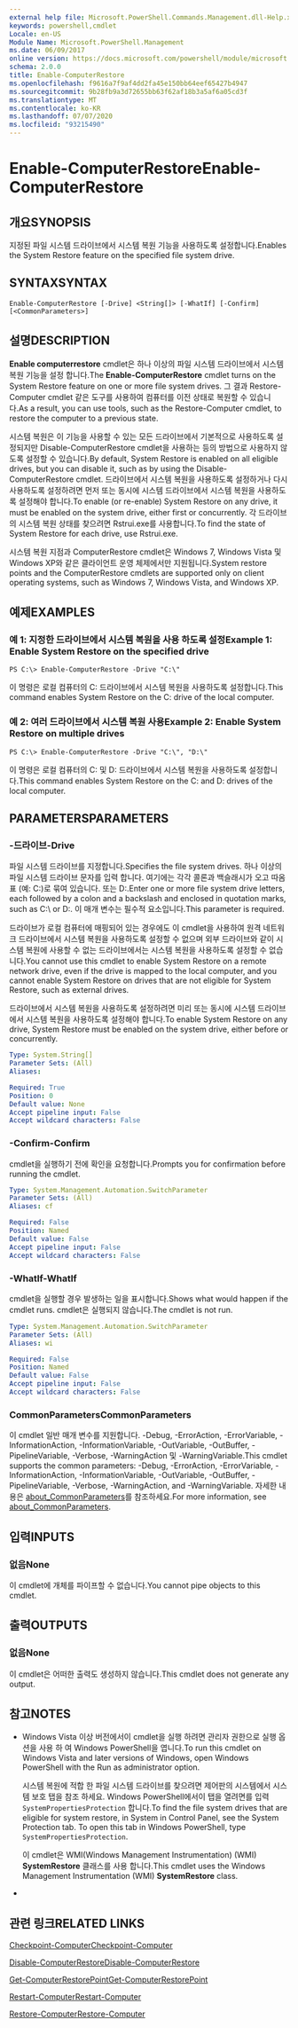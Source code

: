 ```yaml
---
external help file: Microsoft.PowerShell.Commands.Management.dll-Help.xml
keywords: powershell,cmdlet
Locale: en-US
Module Name: Microsoft.PowerShell.Management
ms.date: 06/09/2017
online version: https://docs.microsoft.com/powershell/module/microsoft.powershell.management/enable-computerrestore?view=powershell-5.1&WT.mc_id=ps-gethelp
schema: 2.0.0
title: Enable-ComputerRestore
ms.openlocfilehash: f9616a7f9af4dd2fa45e150bb64eef65427b4947
ms.sourcegitcommit: 9b28fb9a3d72655bb63f62af18b3a5af6a05cd3f
ms.translationtype: MT
ms.contentlocale: ko-KR
ms.lasthandoff: 07/07/2020
ms.locfileid: "93215490"
---
```

# <span data-ttu-id="5abb3-103">Enable-ComputerRestore</span><span class="sxs-lookup"><span data-stu-id="5abb3-103">Enable-ComputerRestore</span></span>

## <span data-ttu-id="5abb3-104">개요</span><span class="sxs-lookup"><span data-stu-id="5abb3-104">SYNOPSIS</span></span>
<span data-ttu-id="5abb3-105">지정된 파일 시스템 드라이브에서 시스템 복원 기능을 사용하도록 설정합니다.</span><span class="sxs-lookup"><span data-stu-id="5abb3-105">Enables the System Restore feature on the specified file system drive.</span></span>

## <span data-ttu-id="5abb3-106">SYNTAX</span><span class="sxs-lookup"><span data-stu-id="5abb3-106">SYNTAX</span></span>

```
Enable-ComputerRestore [-Drive] <String[]> [-WhatIf] [-Confirm] [<CommonParameters>]
```

## <span data-ttu-id="5abb3-107">설명</span><span class="sxs-lookup"><span data-stu-id="5abb3-107">DESCRIPTION</span></span>
<span data-ttu-id="5abb3-108">**Enable computerrestore** cmdlet은 하나 이상의 파일 시스템 드라이브에서 시스템 복원 기능을 설정 합니다.</span><span class="sxs-lookup"><span data-stu-id="5abb3-108">The **Enable-ComputerRestore** cmdlet turns on the System Restore feature on one or more file system drives.</span></span>
<span data-ttu-id="5abb3-109">그 결과 Restore-Computer cmdlet 같은 도구를 사용하여 컴퓨터를 이전 상태로 복원할 수 있습니다.</span><span class="sxs-lookup"><span data-stu-id="5abb3-109">As a result, you can use tools, such as the Restore-Computer cmdlet, to restore the computer to a previous state.</span></span>

<span data-ttu-id="5abb3-110">시스템 복원은 이 기능을 사용할 수 있는 모든 드라이브에서 기본적으로 사용하도록 설정되지만 Disable-ComputerRestore cmdlet을 사용하는 등의 방법으로 사용하지 않도록 설정할 수 있습니다.</span><span class="sxs-lookup"><span data-stu-id="5abb3-110">By default, System Restore is enabled on all eligible drives, but you can disable it, such as by using the Disable-ComputerRestore cmdlet.</span></span>
<span data-ttu-id="5abb3-111">드라이브에서 시스템 복원을 사용하도록 설정하거나 다시 사용하도록 설정하려면 먼저 또는 동시에 시스템 드라이브에서 시스템 복원을 사용하도록 설정해야 합니다.</span><span class="sxs-lookup"><span data-stu-id="5abb3-111">To enable (or re-enable) System Restore on any drive, it must be enabled on the system drive, either first or concurrently.</span></span>
<span data-ttu-id="5abb3-112">각 드라이브의 시스템 복원 상태를 찾으려면 Rstrui.exe를 사용합니다.</span><span class="sxs-lookup"><span data-stu-id="5abb3-112">To find the state of System Restore for each drive, use Rstrui.exe.</span></span>

<span data-ttu-id="5abb3-113">시스템 복원 지점과 ComputerRestore cmdlet은 Windows 7, Windows Vista 및 Windows XP와 같은 클라이언트 운영 체제에서만 지원됩니다.</span><span class="sxs-lookup"><span data-stu-id="5abb3-113">System restore points and the ComputerRestore cmdlets are supported only on client operating systems, such as Windows 7, Windows Vista, and Windows XP.</span></span>

## <span data-ttu-id="5abb3-114">예제</span><span class="sxs-lookup"><span data-stu-id="5abb3-114">EXAMPLES</span></span>

### <span data-ttu-id="5abb3-115">예 1: 지정한 드라이브에서 시스템 복원을 사용 하도록 설정</span><span class="sxs-lookup"><span data-stu-id="5abb3-115">Example 1: Enable System Restore on the specified drive</span></span>

```
PS C:\> Enable-ComputerRestore -Drive "C:\"
```

<span data-ttu-id="5abb3-116">이 명령은 로컬 컴퓨터의 C: 드라이브에서 시스템 복원을 사용하도록 설정합니다.</span><span class="sxs-lookup"><span data-stu-id="5abb3-116">This command enables System Restore on the C: drive of the local computer.</span></span>

### <span data-ttu-id="5abb3-117">예 2: 여러 드라이브에서 시스템 복원 사용</span><span class="sxs-lookup"><span data-stu-id="5abb3-117">Example 2: Enable System Restore on multiple drives</span></span>

```
PS C:\> Enable-ComputerRestore -Drive "C:\", "D:\"
```

<span data-ttu-id="5abb3-118">이 명령은 로컬 컴퓨터의 C: 및 D: 드라이브에서 시스템 복원을 사용하도록 설정합니다.</span><span class="sxs-lookup"><span data-stu-id="5abb3-118">This command enables System Restore on the C: and D: drives of the local computer.</span></span>

## <span data-ttu-id="5abb3-119">PARAMETERS</span><span class="sxs-lookup"><span data-stu-id="5abb3-119">PARAMETERS</span></span>

### <span data-ttu-id="5abb3-120">-드라이브</span><span class="sxs-lookup"><span data-stu-id="5abb3-120">-Drive</span></span>
<span data-ttu-id="5abb3-121">파일 시스템 드라이브를 지정합니다.</span><span class="sxs-lookup"><span data-stu-id="5abb3-121">Specifies the file system drives.</span></span>
<span data-ttu-id="5abb3-122">하나 이상의 파일 시스템 드라이브 문자를 입력 합니다. 여기에는 각각 콜론과 백슬래시가 오고 따옴표 (예: C:\)로 묶여 있습니다. 또는 D:\.</span><span class="sxs-lookup"><span data-stu-id="5abb3-122">Enter one or more file system drive letters, each followed by a colon and a backslash and enclosed in quotation marks, such as C:\ or D:\.</span></span>
<span data-ttu-id="5abb3-123">이 매개 변수는 필수적 요소입니다.</span><span class="sxs-lookup"><span data-stu-id="5abb3-123">This parameter is required.</span></span>

<span data-ttu-id="5abb3-124">드라이브가 로컬 컴퓨터에 매핑되어 있는 경우에도 이 cmdlet을 사용하여 원격 네트워크 드라이브에서 시스템 복원을 사용하도록 설정할 수 없으며 외부 드라이브와 같이 시스템 복원에 사용할 수 없는 드라이브에서는 시스템 복원을 사용하도록 설정할 수 없습니다.</span><span class="sxs-lookup"><span data-stu-id="5abb3-124">You cannot use this cmdlet to enable System Restore on a remote network drive, even if the drive is mapped to the local computer, and you cannot enable System Restore on drives that are not eligible for System Restore, such as external drives.</span></span>

<span data-ttu-id="5abb3-125">드라이브에서 시스템 복원을 사용하도록 설정하려면 미리 또는 동시에 시스템 드라이브에서 시스템 복원을 사용하도록 설정해야 합니다.</span><span class="sxs-lookup"><span data-stu-id="5abb3-125">To enable System Restore on any drive, System Restore must be enabled on the system drive, either before or concurrently.</span></span>

```yaml
Type: System.String[]
Parameter Sets: (All)
Aliases:

Required: True
Position: 0
Default value: None
Accept pipeline input: False
Accept wildcard characters: False
```

### <span data-ttu-id="5abb3-126">-Confirm</span><span class="sxs-lookup"><span data-stu-id="5abb3-126">-Confirm</span></span>
<span data-ttu-id="5abb3-127">cmdlet을 실행하기 전에 확인을 요청합니다.</span><span class="sxs-lookup"><span data-stu-id="5abb3-127">Prompts you for confirmation before running the cmdlet.</span></span>

```yaml
Type: System.Management.Automation.SwitchParameter
Parameter Sets: (All)
Aliases: cf

Required: False
Position: Named
Default value: False
Accept pipeline input: False
Accept wildcard characters: False
```

### <span data-ttu-id="5abb3-128">-WhatIf</span><span class="sxs-lookup"><span data-stu-id="5abb3-128">-WhatIf</span></span>
<span data-ttu-id="5abb3-129">cmdlet을 실행할 경우 발생하는 일을 표시합니다.</span><span class="sxs-lookup"><span data-stu-id="5abb3-129">Shows what would happen if the cmdlet runs.</span></span>
<span data-ttu-id="5abb3-130">cmdlet은 실행되지 않습니다.</span><span class="sxs-lookup"><span data-stu-id="5abb3-130">The cmdlet is not run.</span></span>

```yaml
Type: System.Management.Automation.SwitchParameter
Parameter Sets: (All)
Aliases: wi

Required: False
Position: Named
Default value: False
Accept pipeline input: False
Accept wildcard characters: False
```

### <span data-ttu-id="5abb3-131">CommonParameters</span><span class="sxs-lookup"><span data-stu-id="5abb3-131">CommonParameters</span></span>
<span data-ttu-id="5abb3-132">이 cmdlet 일반 매개 변수를 지원합니다. -Debug, -ErrorAction, -ErrorVariable, -InformationAction, -InformationVariable, -OutVariable, -OutBuffer, -PipelineVariable, -Verbose, -WarningAction 및 -WarningVariable.</span><span class="sxs-lookup"><span data-stu-id="5abb3-132">This cmdlet supports the common parameters: -Debug, -ErrorAction, -ErrorVariable, -InformationAction, -InformationVariable, -OutVariable, -OutBuffer, -PipelineVariable, -Verbose, -WarningAction, and -WarningVariable.</span></span> <span data-ttu-id="5abb3-133">자세한 내용은 [about_CommonParameters](https://go.microsoft.com/fwlink/?LinkID=113216)를 참조하세요.</span><span class="sxs-lookup"><span data-stu-id="5abb3-133">For more information, see [about_CommonParameters](https://go.microsoft.com/fwlink/?LinkID=113216).</span></span>

## <span data-ttu-id="5abb3-134">입력</span><span class="sxs-lookup"><span data-stu-id="5abb3-134">INPUTS</span></span>

### <span data-ttu-id="5abb3-135">없음</span><span class="sxs-lookup"><span data-stu-id="5abb3-135">None</span></span>
<span data-ttu-id="5abb3-136">이 cmdlet에 개체를 파이프할 수 없습니다.</span><span class="sxs-lookup"><span data-stu-id="5abb3-136">You cannot pipe objects to this cmdlet.</span></span>

## <span data-ttu-id="5abb3-137">출력</span><span class="sxs-lookup"><span data-stu-id="5abb3-137">OUTPUTS</span></span>

### <span data-ttu-id="5abb3-138">없음</span><span class="sxs-lookup"><span data-stu-id="5abb3-138">None</span></span>
<span data-ttu-id="5abb3-139">이 cmdlet은 어떠한 출력도 생성하지 않습니다.</span><span class="sxs-lookup"><span data-stu-id="5abb3-139">This cmdlet does not generate any output.</span></span>

## <span data-ttu-id="5abb3-140">참고</span><span class="sxs-lookup"><span data-stu-id="5abb3-140">NOTES</span></span>

* <span data-ttu-id="5abb3-141">Windows Vista 이상 버전에서이 cmdlet을 실행 하려면 관리자 권한으로 실행 옵션을 사용 하 여 Windows PowerShell을 엽니다.</span><span class="sxs-lookup"><span data-stu-id="5abb3-141">To run this cmdlet on Windows Vista and later versions of Windows, open Windows PowerShell with the Run as administrator option.</span></span>

  <span data-ttu-id="5abb3-142">시스템 복원에 적합 한 파일 시스템 드라이브를 찾으려면 제어판의 시스템에서 시스템 보호 탭을 참조 하세요. Windows PowerShell에서이 탭을 열려면를 입력 `SystemPropertiesProtection` 합니다.</span><span class="sxs-lookup"><span data-stu-id="5abb3-142">To find the file system drives that are eligible for system restore, in System in Control Panel, see the System Protection tab. To open this tab in Windows PowerShell, type `SystemPropertiesProtection`.</span></span>

  <span data-ttu-id="5abb3-143">이 cmdlet은 WMI(Windows Management Instrumentation) (WMI) **SystemRestore** 클래스를 사용 합니다.</span><span class="sxs-lookup"><span data-stu-id="5abb3-143">This cmdlet uses the Windows Management Instrumentation (WMI) **SystemRestore** class.</span></span>

*

## <span data-ttu-id="5abb3-144">관련 링크</span><span class="sxs-lookup"><span data-stu-id="5abb3-144">RELATED LINKS</span></span>

[<span data-ttu-id="5abb3-145">Checkpoint-Computer</span><span class="sxs-lookup"><span data-stu-id="5abb3-145">Checkpoint-Computer</span></span>](Checkpoint-Computer.md)

[<span data-ttu-id="5abb3-146">Disable-ComputerRestore</span><span class="sxs-lookup"><span data-stu-id="5abb3-146">Disable-ComputerRestore</span></span>](Disable-ComputerRestore.md)

[<span data-ttu-id="5abb3-147">Get-ComputerRestorePoint</span><span class="sxs-lookup"><span data-stu-id="5abb3-147">Get-ComputerRestorePoint</span></span>](Get-ComputerRestorePoint.md)

[<span data-ttu-id="5abb3-148">Restart-Computer</span><span class="sxs-lookup"><span data-stu-id="5abb3-148">Restart-Computer</span></span>](Restart-Computer.md)

[<span data-ttu-id="5abb3-149">Restore-Computer</span><span class="sxs-lookup"><span data-stu-id="5abb3-149">Restore-Computer</span></span>](Restore-Computer.md)
